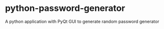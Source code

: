 # python-password-generator
A python application with PyQt GUI to generate random password generator
